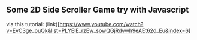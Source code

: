 ## Some 2D Side Scroller Game try with Javascript 
via this tutorial: (link)[https://www.youtube.com/watch?v=EvC3ge_puQk&list=PLYElE_rzEw_sowQGjRdvwh9eAEt62d_Eu&index=6]
